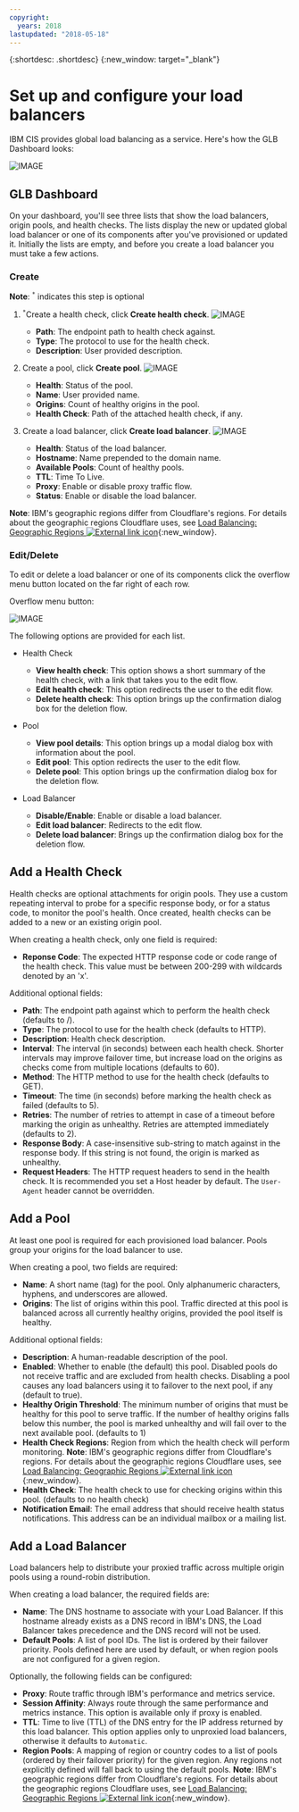 ```yaml
---
copyright:
  years: 2018
lastupdated: "2018-05-18"
---
```


{:shortdesc: .shortdesc}
{:new_window: target="_blank"}


# Set up and configure your load balancers
 
 IBM CIS provides global load balancing as a service. Here's how the GLB Dashboard looks:

![IMAGE](images/glb-screen.png)

## GLB Dashboard
On your dashboard, you'll see three lists that show the load balancers, origin pools, and health checks. The lists display the new or updated global load balancer or one of its components after you've provisioned or updated it. Initially the lists are empty, and before you create a load balancer you must take a few actions.

### Create
**Note**: <sup>`*`</sup> indicates this step is optional

1) <sup>`*`</sup>Create a health check, click **Create health check**.
  ![IMAGE](images/glb-health-check-list.png)
    <ul>
      <li><b>Path</b>: The endpoint path to health check against.</li> 
      <li><b>Type</b>: The protocol to use for the health check.</li>
      <li><b>Description</b>: User provided description.</li>
    </ul>

2) Create a pool, click **Create pool**. 
  ![IMAGE](images/glb-pool-list.png)
    <ul>
      <li><b>Health</b>: Status of the pool.</li>
      <li><b>Name</b>: User provided name.</li>
      <li><b>Origins</b>: Count of healthy origins in the pool.</li>
      <li><b>Health Check</b>: Path of the attached health check, if any.</li>
    </ul>

3) Create a load balancer, click **Create load balancer**.
  ![IMAGE](images/glb-load-balancer-list.png)
    <ul>
      <li><b>Health</b>: Status of the load balancer.</li>
      <li><b>Hostname</b>: Name prepended to the domain name.</li>
      <li><b>Available Pools</b>: Count of healthy pools.</li>
      <li><b>TTL</b>: Time To Live.</li>
      <li><b>Proxy</b>: Enable or disable proxy traffic flow.</li>
      <li><b>Status</b>: Enable or disable the load balancer.</li>
    </ul>

**Note**: IBM's geographic regions differ from Cloudflare's regions. For details about the geographic regions Cloudflare uses, see [Load Balancing: Geographic Regions ![External link icon](../../icons/launch-glyph.svg "External link icon")](https://support.cloudflare.com/hc/en-us/articles/115000540888-Load-Balancing-Geographic-Regions){:new_window}.     

### Edit/Delete
To edit or delete a load balancer or one of its components click the overflow menu button located on the far right of each row.

Overflow menu button:

![IMAGE](images/overflow.png)

The following options are provided for each list.

* Health Check
    * **View health check**: This option shows a short summary of the health check, with a link that takes you to the edit flow.
    * **Edit health check**: This option redirects the user to the edit flow. 
    * **Delete health check**: This option brings up the confirmation dialog box for the deletion flow.

* Pool
    * **View pool details**: This option brings up a modal dialog box with information about the pool.
    * **Edit pool**: This option redirects the user to the edit flow.
    * **Delete pool**: This option brings up the confirmation dialog box for the deletion flow.

* Load Balancer
    * **Disable/Enable**: Enable or disable a load balancer.
    * **Edit load balancer**: Redirects to the edit flow. 
    * **Delete load balancer**: Brings up the confirmation dialog box for the deletion flow.

## Add a Health Check

Health checks are optional attachments for origin pools. They use a custom repeating interval to probe for a specific response body, or for a status code, to monitor the pool's health. Once created, health checks can be added to a new or an existing origin pool.

When creating a health check, only one field is required:
 * **Reponse Code**: The expected HTTP response code or code range of the health check. This value must be between 200-299 with wildcards denoted by an 'x'.

Additional optional fields:
 * **Path**: The endpoint path against which to perform the health check (defaults to /).
 * **Type**: The protocol to use for the health check (defaults to HTTP).
 * **Description**: Health check description.
 * **Interval**: The interval (in seconds) between each health check. Shorter intervals may improve failover time, but increase load on the origins as checks come from multiple locations (defaults to 60).
 * **Method**: The HTTP method to use for the health check (defaults to GET).
 * **Timeout**: The time (in seconds) before marking the health check as failed (defaults to 5).
 * **Retries**: The number of retries to attempt in case of a timeout before marking the origin as unhealthy. Retries are attempted immediately (defaults to 2).
 * **Response Body**: A case-insensitive sub-string to match against in the response body. If this string is not found, the origin is marked as unhealthy.
 * **Request Headers**: The HTTP request headers to send in the health check. It is recommended you set a Host header by default. The `User-Agent` header cannot be overridden.

## Add a Pool

At least one pool is required for each provisioned load balancer. Pools group your origins for the load balancer to use.

When creating a pool, two fields are required:
 * **Name**: A short name (tag) for the pool. Only alphanumeric characters, hyphens, and underscores are allowed.
 * **Origins**: The list of origins within this pool. Traffic directed at this pool is balanced across all currently healthy origins, provided the pool itself is healthy.

Additional optional fields:
 * **Description**: A human-readable description of the pool.
 * **Enabled**: Whether to enable (the default) this pool. Disabled pools do not receive traffic and are excluded from health checks. Disabling a pool causes any load balancers using it to failover to the next pool, if any (default to true).
 * **Healthy Origin Threshold**: The minimum number of origins that must be healthy for this pool to serve traffic. If the number of healthy origins falls below this number, the pool is marked unhealthy and will fail over to the next available pool. (defaults to 1)
 * **Health Check Regions**: Region from which the health check will perform monitoring. **Note**: IBM's geographic regions differ from Cloudflare's regions. For details about the geographic regions Cloudflare uses, see [Load Balancing: Geographic Regions ![External link icon](../../icons/launch-glyph.svg "External link icon")](https://support.cloudflare.com/hc/en-us/articles/115000540888-Load-Balancing-Geographic-Regions){:new_window}. 
 * **Health Check**: The health check to use for checking origins within this pool. (defaults to no health check)
 * **Notification Email**: The email address that should receive health status notifications. This address can be an individual mailbox or a mailing list.

## Add a Load Balancer

Load balancers help to distribute your proxied traffic across multiple origin pools using a round-robin distribution.

When creating a load balancer, the required fields are:
 * **Name**: The DNS hostname to associate with your Load Balancer. If this hostname already exists as a DNS record in IBM's DNS, the Load Balancer takes precedence and the DNS record will not be used.
 * **Default Pools**: A list of pool IDs. The list is ordered by their failover priority. Pools defined here are used by default, or when region pools are not configured for a given region.

Optionally, the following fields can be configured:
 * **Proxy**: Route traffic through IBM's performance and metrics service.
 * **Session Affinity**: Always route through the same performance and metrics instance. This option is available only if proxy is enabled.
 * **TTL**: Time to live (TTL) of the DNS entry for the IP address returned by this load balancer. This option  applies only to unproxied load balancers, otherwise it defaults to `Automatic`.
 * **Region Pools**: A mapping of region or country codes to a list of pools (ordered by their failover priority) for the given region. Any regions not explicitly defined will fall back to using the default pools. **Note**: IBM's geographic regions differ from Cloudflare's regions. For details about the geographic regions Cloudflare uses, see [Load Balancing: Geographic Regions ![External link icon](../../icons/launch-glyph.svg "External link icon")](https://support.cloudflare.com/hc/en-us/articles/115000540888-Load-Balancing-Geographic-Regions){:new_window}. 
 
